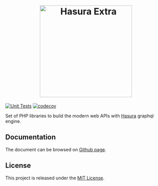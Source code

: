 <h1 align="center"><a href="https://hasura-extra.github.io/"><img width="288px" src="https://hasura-extra.github.io/img/logo-text.png" alt="Hasura Extra"></a></h1>

[![Unit Tests](https://github.com/hasura-extra/hasura-extra/actions/workflows/unit_tests.yaml/badge.svg)](https://github.com/hasura-extra/hasura-extra/actions/workflows/unit_tests.yaml)
[![codecov](https://codecov.io/gh/hasura-extra/hasura-extra/branch/main/graph/badge.svg?token=OLMJ4OT46G)](https://codecov.io/gh/hasura-extra/hasura-extra)

Set of PHP libraries to build the modern web APIs with [Hasura](https://hasura.io/) graphql engine.


Documentation
-------------

The document can be browsed on [Github page](https://hasura-extra.github.io/).

License
-------

This project is released under the [MIT License](./LICENSE).